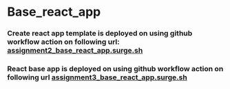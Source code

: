 # Base_react_app
### Create react app template is deployed on using github workflow action on following url: [assignment2_base_react_app.surge.sh](assignment2_base_react_app.surge.sh)
### React base app is deployed on using github workflow action on following url [assignment3_base_react_app.surge.sh](assignment3_base_react_app.surge.sh)
